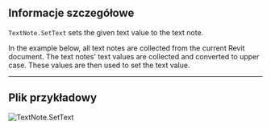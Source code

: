 ## Informacje szczegółowe
`TextNote.SetText` sets the given text value to the text note.

In the example below, all text notes are collected from the current Revit document. The text notes' text values are collected and converted to upper case. These values are then used to set the text value.

___
## Plik przykładowy

![TextNote.SetText](./Revit.Elements.TextNote.SetText_img.jpg)
